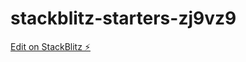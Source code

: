 # stackblitz-starters-zj9vz9

[Edit on StackBlitz ⚡️](https://stackblitz.com/edit/stackblitz-starters-zj9vz9)